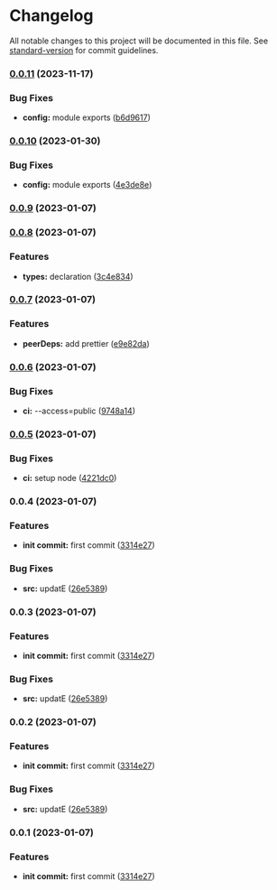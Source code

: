 # Changelog

All notable changes to this project will be documented in this file. See [standard-version](https://github.com/conventional-changelog/standard-version) for commit guidelines.

### [0.0.11](https://github.com/builderhub-platform/prettier-config/compare/v0.0.9...v0.0.11) (2023-11-17)


### Bug Fixes

* **config:** module exports ([b6d9617](https://github.com/builderhub-platform/prettier-config/commit/b6d96177a0b6f7bc247e233fd072375ec73d7bda))

### [0.0.10](https://github.com/builderhub-platform/prettier-config/compare/v0.0.9...v0.0.10) (2023-01-30)


### Bug Fixes

* **config:** module exports ([4e3de8e](https://github.com/builderhub-platform/prettier-config/commit/4e3de8efec11e520f3b3c8ec98dd47cf5a7a113b))

### [0.0.9](https://github.com/builderhub-platform/prettier-config/compare/v0.0.8...v0.0.9) (2023-01-07)

### [0.0.8](https://github.com/builderhub-platform/prettier-config/compare/v0.0.7...v0.0.8) (2023-01-07)


### Features

* **types:** declaration ([3c4e834](https://github.com/builderhub-platform/prettier-config/commit/3c4e834daee145f65683ec2f2a83759c49a7ca2e))

### [0.0.7](https://github.com/builderhub-platform/prettier-config/compare/v0.0.6...v0.0.7) (2023-01-07)


### Features

* **peerDeps:** add prettier ([e9e82da](https://github.com/builderhub-platform/prettier-config/commit/e9e82da27b484c3819fcd83d3ac9d47c7b1665c4))

### [0.0.6](https://github.com/builderhub-platform/prettier-config/compare/v0.0.5...v0.0.6) (2023-01-07)


### Bug Fixes

* **ci:** --access=public ([9748a14](https://github.com/builderhub-platform/prettier-config/commit/9748a14f6a9cfdf41b0f2f9e57ab9c25d018a5ef))

### [0.0.5](https://github.com/builderhub-platform/prettier-config/compare/v0.0.4...v0.0.5) (2023-01-07)


### Bug Fixes

* **ci:** setup node ([4221dc0](https://github.com/builderhub-platform/prettier-config/commit/4221dc0176bc7da1faee063b51342ab75de09b88))

### 0.0.4 (2023-01-07)


### Features

* **init commit:** first commit ([3314e27](https://github.com/builderhub-platform/prettier-config/commit/3314e271100713326b3160858b78a6503171457d))


### Bug Fixes

* **src:** updatE ([26e5389](https://github.com/builderhub-platform/prettier-config/commit/26e5389681ff782434ef62c72a6f823bc4c4be88))

### 0.0.3 (2023-01-07)

### Features

- **init commit:** first commit ([3314e27](https://github.com/builderhub-platform/prettier-config/commit/3314e271100713326b3160858b78a6503171457d))

### Bug Fixes

- **src:** updatE ([26e5389](https://github.com/builderhub-platform/prettier-config/commit/26e5389681ff782434ef62c72a6f823bc4c4be88))

### 0.0.2 (2023-01-07)

### Features

- **init commit:** first commit ([3314e27](https://github.com/builderhub-platform/prettier-config/commit/3314e271100713326b3160858b78a6503171457d))

### Bug Fixes

- **src:** updatE ([26e5389](https://github.com/builderhub-platform/prettier-config/commit/26e5389681ff782434ef62c72a6f823bc4c4be88))

### 0.0.1 (2023-01-07)

### Features

- **init commit:** first commit ([3314e27](https://github.com/builderhub-platform/prettier-config/commit/3314e271100713326b3160858b78a6503171457d))
